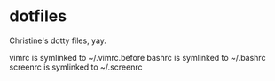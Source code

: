 dotfiles
========

Christine's dotty files, yay.

vimrc is symlinked to ~/.vimrc.before
bashrc is symlinked to ~/.bashrc
screenrc is symlinked to ~/.screenrc

